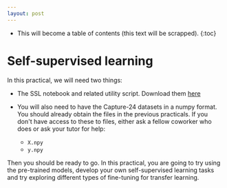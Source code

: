 ```yaml
---
layout: post
---
```


* This will become a table of contents (this text will be scrapped).
{:toc}

# Self-supervised learning

In this practical, we will need two things:
* The SSL notebook and related utility script. Download them [here](https://github.com/OxWearables/RMLHDS/tree/main/6_self_supervised_learning)

* You will also need to have the Capture-24 datasets in a numpy format. You should already obtain the files in the previous practicals. If you don't have access to these to files, either ask a fellow coworker who does or ask your tutor for help:

    * `X.npy`
    * `y.npy`

Then you should be ready to go. In this practical, you are going to try using the pre-trained models, develop your own self-supervised learning tasks and try exploring different types of fine-tuning for transfer learning.



